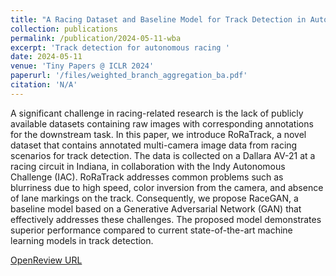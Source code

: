 ```yaml
---
title: "A Racing Dataset and Baseline Model for Track Detection in Autonomous Racing"
collection: publications
permalink: /publication/2024-05-11-wba
excerpt: 'Track detection for autonomous racing '
date: 2024-05-11
venue: 'Tiny Papers @ ICLR 2024'
paperurl: '/files/weighted_branch_aggregation_ba.pdf'
citation: 'N/A'
---
```

A significant challenge in racing-related research is the lack of publicly available datasets containing raw images with corresponding annotations for the downstream task. In this paper, we introduce RoRaTrack, a novel dataset that contains annotated multi-camera image data from racing scenarios for track detection. The data is collected on a Dallara AV-21 at a racing circuit in Indiana, in collaboration with the Indy Autonomous Challenge (IAC). RoRaTrack addresses common problems such as blurriness due to high speed, color inversion from the camera, and absence of lane markings on the track. Consequently, we propose RaceGAN, a baseline model based on a Generative Adversarial Network (GAN) that effectively addresses these challenges. The proposed model demonstrates superior performance compared to current state-of-the-art machine learning models in track detection.

[OpenReview URL](https://openreview.net/pdf?id=K3ilD3QhX6)
